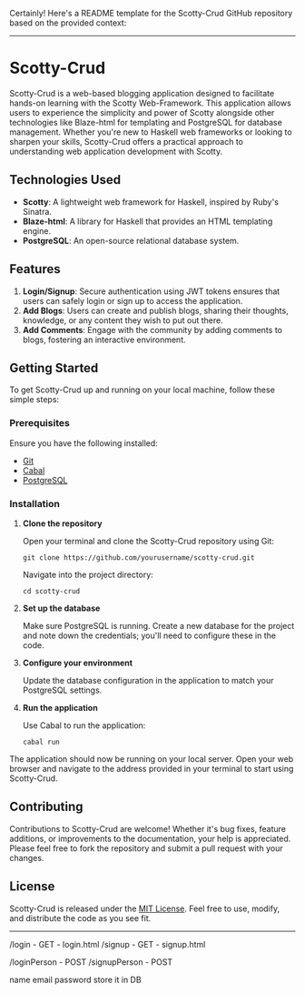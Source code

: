 Certainly! Here's a README template for the Scotty-Crud GitHub repository based on the provided context:

---

# Scotty-Crud

Scotty-Crud is a web-based blogging application designed to facilitate hands-on learning with the Scotty Web-Framework. This application allows users to experience the simplicity and power of Scotty alongside other technologies like Blaze-html for templating and PostgreSQL for database management. Whether you're new to Haskell web frameworks or looking to sharpen your skills, Scotty-Crud offers a practical approach to understanding web application development with Scotty.

## Technologies Used

- **Scotty**: A lightweight web framework for Haskell, inspired by Ruby's Sinatra.
- **Blaze-html**: A library for Haskell that provides an HTML templating engine.
- **PostgreSQL**: An open-source relational database system.

## Features

1. **Login/Signup**: Secure authentication using JWT tokens ensures that users can safely login or sign up to access the application.
2. **Add Blogs**: Users can create and publish blogs, sharing their thoughts, knowledge, or any content they wish to put out there.
3. **Add Comments**: Engage with the community by adding comments to blogs, fostering an interactive environment.

## Getting Started

To get Scotty-Crud up and running on your local machine, follow these simple steps:

### Prerequisites

Ensure you have the following installed:
- [Git](https://git-scm.com/)
- [Cabal](https://www.haskell.org/cabal/download.html)
- [PostgreSQL](https://www.postgresql.org/download/)

### Installation

1. **Clone the repository**

   Open your terminal and clone the Scotty-Crud repository using Git:
   ```
   git clone https://github.com/yourusername/scotty-crud.git
   ```
   Navigate into the project directory:
   ```
   cd scotty-crud
   ```

2. **Set up the database**

   Make sure PostgreSQL is running. Create a new database for the project and note down the credentials; you'll need to configure these in the code.

3. **Configure your environment**

   Update the database configuration in the application to match your PostgreSQL settings.

4. **Run the application**

   Use Cabal to run the application:
   ```
   cabal run
   ```

The application should now be running on your local server. Open your web browser and navigate to the address provided in your terminal to start using Scotty-Crud.

## Contributing

Contributions to Scotty-Crud are welcome! Whether it's bug fixes, feature additions, or improvements to the documentation, your help is appreciated. Please feel free to fork the repository and submit a pull request with your changes.

## License

Scotty-Crud is released under the [MIT License](LICENSE). Feel free to use, modify, and distribute the code as you see fit.

---

/login - GET - login.html
/signup - GET - signup.html

/loginPerson - POST
/signupPerson - POST

name
email
password
store it in DB


